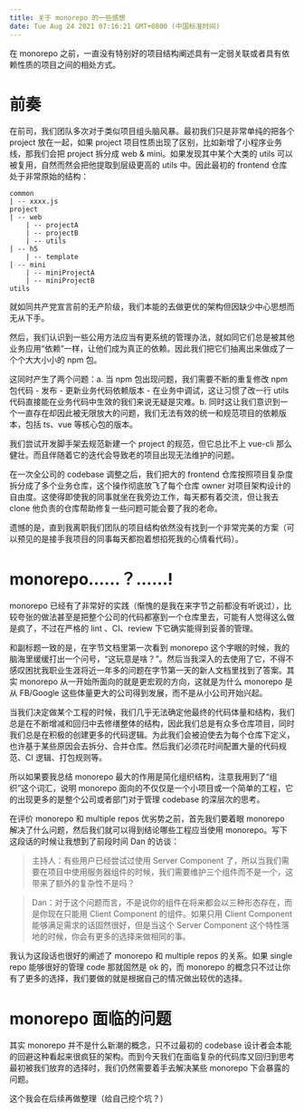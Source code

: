 ```yaml
---
title: 关于 monorepo 的一些感想
date: Tue Aug 24 2021 07:16:21 GMT+0800 (中国标准时间)
---
```

在 monorepo 之前，一直没有特别好的项目结构阐述具有一定弱关联或者具有依赖性质的项目之间的相处方式。

# 前奏

在前司，我们团队多次对于类似项目组头脑风暴。最初我们只是非常单纯的把各个 project 放在一起，如果 project 项目性质出现了区别，比如新增了小程序业务线，那我们会把 project 拆分成 web & mini。如果发现其中某个大类的 utils 可以被复用，自然而然会把他提取到层级更高的 utils 中。因此最初的 frontend 仓库处于非常原始的结构：

```
common
| -- xxxx.js
project
| -- web
    | -- projectA
    | -- projectB
    | -- utils
| -- h5
    | -- template
| -- mini
    | -- miniProjectA
    | -- miniProjectB
utils
```

就如同共产党宣言前的无产阶级，我们本能的去做更优的架构但因缺少中心思想而无从下手。

然后，我们认识到一些公用方法应当有更系统的管理办法，就如同它们总是被其他业务应用“依赖”一样，让他们成为真正的依赖。因此我们把它们抽离出来做成了一个个大大小小的 npm 包。

这同时产生了两个问题：a. 当 npm 包出现问题，我们需要不断的重复修改 npm 包代码 - 发布 - 更新业务代码依赖版本 - 在业务中调试，这让习惯了改一行 utils 代码直接能在业务代码中生效的我们来说无疑是灾难。b. 同时这让我们意识到一个一直存在却因此被无限放大的问题，我们无法有效的统一和规范项目的依赖版本，包括 ts、vue 等核心包的版本。

我们尝试开发脚手架去规范新建一个 project 的规范，但它总比不上 vue-cli 那么健壮。而且伴随着它的迭代会导致老的项目出现无法维护的问题。

在一次全公司的 codebase 调整之后，我们把大的 frontend 仓库按照项目复杂度拆分成了多个业务仓库，这个操作彻底放飞了每个仓库 owner 对项目架构设计的自由度。这使得即使我的同事就坐在我旁边工作，每天都有着交流，但让我去 clone 他负责的仓库帮助修复一些问题可能会要了我的老命。

遗憾的是，直到我离职我们团队的项目结构依然没有找到一个非常完美的方案（可以预见的是接手我项目的同事每天都抱着想掐死我的心情看代码）。

# monorepo......？......!

monorepo 已经有了非常好的实践（惭愧的是我在来字节之前都没有听说过），比较夸张的做法甚至是把整个公司的代码都塞到一个仓库里去，可能有人觉得这么做是疯了，不过在严格的 lint 、CI、review 下它确实能得到妥善的管理。

和副标题一致的是，在字节文档里第一次看到 monorepo 这个字眼的时候，我的脑海里缓缓打出一个问号，“这玩意是啥？”。然后当我深入的去使用了它，不得不感叹困扰我职业生涯将近一年多的问题在字节第一天的新人文档里找到了答案。其实 monorepo 从一开始所面向的就是更宏观的方向，这就是为什么 monorepo 是从 FB/Google 这些体量更大的公司得到发展，而不是从小公司开始兴起。

当我们决定做某个工程的时候，我们几乎无法确定他最终的代码体量和结构，我们总是在不断增减和回归中去修缮整体的结构，因此我们总是有众多仓库项目，同时我们总是在积极的创建更多的代码逻辑。为此我们会被迫使去为每个仓库下定义，也许基于某些原因会去拆分、合并仓库。然后我们必须花时间配置大量的代码规范、CI 逻辑、打包规则等。

所以如果要我总结 monorepo 最大的作用是简化组织结构，注意我用到了“组织”这个词汇，说明 monorepo 面向的不仅仅是一个小项目或一个简单的工程，它的出现更多的是整个公司或者部门对于管理 codebase 的深层次的思考。

在评价 monorepo 和 multiple repos 优劣势之前，首先我们要着眼 monorepo 解决了什么问题，然后我们就可以得到结论哪些工程应当使用 monorepo。写下这段话的时候让我想到了前段时间 Dan 的访谈：

> 主持人：有些用户已经尝试过使用 Server Component 了，所以当我们需要在项目中使用服务器组件的时候，我们需要维护三个组件而不是一个，这带来了额外的复杂性不是吗？

> Dan：对于这个问题而言，不是说你的组件在将来都会以三种形态存在，而是你现在只能用 Client Component 的组件。如果只用 Client Component 能够满足需求的话固然很好，但是当这个 Server Component 这个特性落地的时候，你会有更多的选择来做相同的事。

我认为这段话也很好的阐述了 monorepo 和 multiple repos 的关系。如果 single repo 能够很好的管理 code 那就固然是 ok 的，而 monorepo 的概念只不过让你有了更多的选择，我们要做的就是根据自己的情况做出较优的选择。

# monorepo 面临的问题

其实 monorepo 并不是什么新潮的概念，只不过最初的 codebase 设计者会本能的回避这种看起来很疯狂的架构。而到今天我们在面临复杂的代码库又回归到思考最初被我们放弃的选择时，我们仍然需要着手去解决某些 monorepo 下会暴露的问题。

这个我会在后续再做整理（给自己挖个坑？）